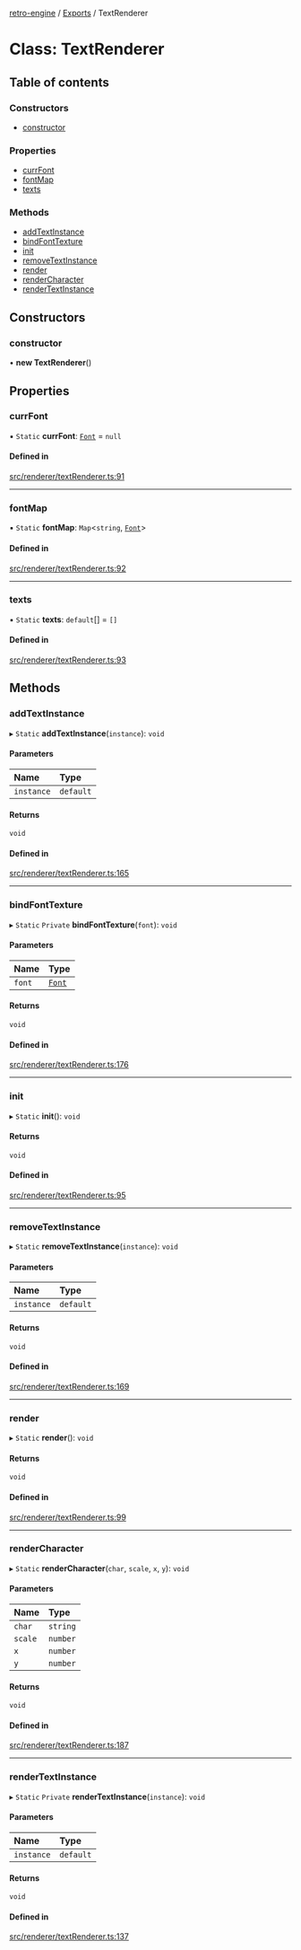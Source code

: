 [retro-engine](../README.md) / [Exports](../modules.md) / TextRenderer

# Class: TextRenderer

## Table of contents

### Constructors

- [constructor](TextRenderer.md#constructor)

### Properties

- [currFont](TextRenderer.md#currfont)
- [fontMap](TextRenderer.md#fontmap)
- [texts](TextRenderer.md#texts)

### Methods

- [addTextInstance](TextRenderer.md#addtextinstance)
- [bindFontTexture](TextRenderer.md#bindfonttexture)
- [init](TextRenderer.md#init)
- [removeTextInstance](TextRenderer.md#removetextinstance)
- [render](TextRenderer.md#render)
- [renderCharacter](TextRenderer.md#rendercharacter)
- [renderTextInstance](TextRenderer.md#rendertextinstance)

## Constructors

### constructor

• **new TextRenderer**()

## Properties

### currFont

▪ `Static` **currFont**: [`Font`](Font.md) = `null`

#### Defined in

[src/renderer/textRenderer.ts:91](https://github.com/SLYGM/RetroEngineTM/blob/7ef0169/engine/src/renderer/textRenderer.ts#L91)

___

### fontMap

▪ `Static` **fontMap**: `Map`<`string`, [`Font`](Font.md)\>

#### Defined in

[src/renderer/textRenderer.ts:92](https://github.com/SLYGM/RetroEngineTM/blob/7ef0169/engine/src/renderer/textRenderer.ts#L92)

___

### texts

▪ `Static` **texts**: `default`[] = `[]`

#### Defined in

[src/renderer/textRenderer.ts:93](https://github.com/SLYGM/RetroEngineTM/blob/7ef0169/engine/src/renderer/textRenderer.ts#L93)

## Methods

### addTextInstance

▸ `Static` **addTextInstance**(`instance`): `void`

#### Parameters

| Name | Type |
| :------ | :------ |
| `instance` | `default` |

#### Returns

`void`

#### Defined in

[src/renderer/textRenderer.ts:165](https://github.com/SLYGM/RetroEngineTM/blob/7ef0169/engine/src/renderer/textRenderer.ts#L165)

___

### bindFontTexture

▸ `Static` `Private` **bindFontTexture**(`font`): `void`

#### Parameters

| Name | Type |
| :------ | :------ |
| `font` | [`Font`](Font.md) |

#### Returns

`void`

#### Defined in

[src/renderer/textRenderer.ts:176](https://github.com/SLYGM/RetroEngineTM/blob/7ef0169/engine/src/renderer/textRenderer.ts#L176)

___

### init

▸ `Static` **init**(): `void`

#### Returns

`void`

#### Defined in

[src/renderer/textRenderer.ts:95](https://github.com/SLYGM/RetroEngineTM/blob/7ef0169/engine/src/renderer/textRenderer.ts#L95)

___

### removeTextInstance

▸ `Static` **removeTextInstance**(`instance`): `void`

#### Parameters

| Name | Type |
| :------ | :------ |
| `instance` | `default` |

#### Returns

`void`

#### Defined in

[src/renderer/textRenderer.ts:169](https://github.com/SLYGM/RetroEngineTM/blob/7ef0169/engine/src/renderer/textRenderer.ts#L169)

___

### render

▸ `Static` **render**(): `void`

#### Returns

`void`

#### Defined in

[src/renderer/textRenderer.ts:99](https://github.com/SLYGM/RetroEngineTM/blob/7ef0169/engine/src/renderer/textRenderer.ts#L99)

___

### renderCharacter

▸ `Static` **renderCharacter**(`char`, `scale`, `x`, `y`): `void`

#### Parameters

| Name | Type |
| :------ | :------ |
| `char` | `string` |
| `scale` | `number` |
| `x` | `number` |
| `y` | `number` |

#### Returns

`void`

#### Defined in

[src/renderer/textRenderer.ts:187](https://github.com/SLYGM/RetroEngineTM/blob/7ef0169/engine/src/renderer/textRenderer.ts#L187)

___

### renderTextInstance

▸ `Static` `Private` **renderTextInstance**(`instance`): `void`

#### Parameters

| Name | Type |
| :------ | :------ |
| `instance` | `default` |

#### Returns

`void`

#### Defined in

[src/renderer/textRenderer.ts:137](https://github.com/SLYGM/RetroEngineTM/blob/7ef0169/engine/src/renderer/textRenderer.ts#L137)
